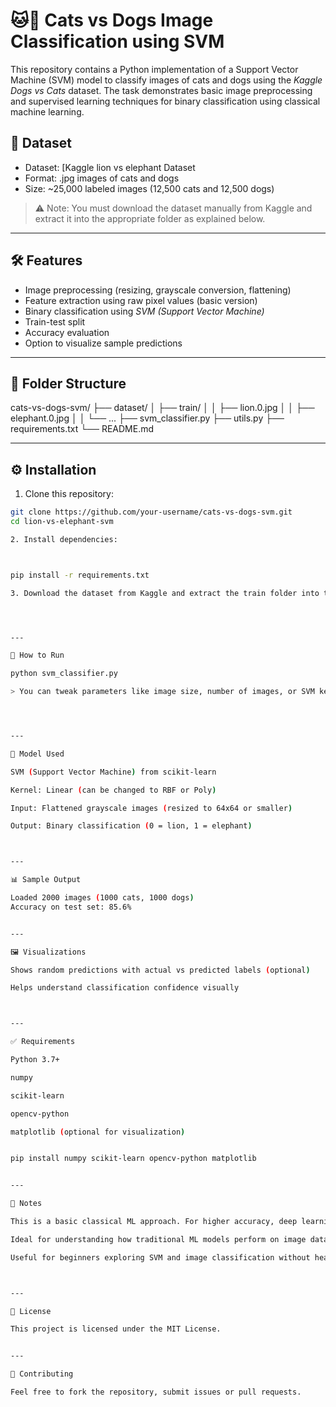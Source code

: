
# 🐱🐶 Cats vs Dogs Image Classification using SVM

This repository contains a Python implementation of a Support Vector Machine (SVM) model to classify images of cats and dogs using the *Kaggle Dogs vs Cats* dataset. The task demonstrates basic image preprocessing and supervised learning techniques for binary classification using classical machine learning.

## 📂 Dataset

- Dataset: [Kaggle lion vs elephant Dataset
- Format: .jpg images of cats and dogs
- Size: ~25,000 labeled images (12,500 cats and 12,500 dogs)

> ⚠ Note: You must download the dataset manually from Kaggle and extract it into the appropriate folder as explained below.

---

## 🛠 Features

- Image preprocessing (resizing, grayscale conversion, flattening)
- Feature extraction using raw pixel values (basic version)
- Binary classification using *SVM (Support Vector Machine)*
- Train-test split
- Accuracy evaluation
- Option to visualize sample predictions

---

## 📁 Folder Structure

cats-vs-dogs-svm/ ├── dataset/ │   ├── train/ │   │   ├── lion.0.jpg │   │   ├── elephant.0.jpg │   │   └── ... ├── svm_classifier.py ├── utils.py ├── requirements.txt └── README.md

---

## ⚙ Installation

1. Clone this repository:

```bash
git clone https://github.com/your-username/cats-vs-dogs-svm.git
cd lion-vs-elephant-svm

2. Install dependencies:



pip install -r requirements.txt

3. Download the dataset from Kaggle and extract the train folder into the dataset/ directory.




---

🧪 How to Run

python svm_classifier.py

> You can tweak parameters like image size, number of images, or SVM kernel inside the script.




---

🧠 Model Used

SVM (Support Vector Machine) from scikit-learn

Kernel: Linear (can be changed to RBF or Poly)

Input: Flattened grayscale images (resized to 64x64 or smaller)

Output: Binary classification (0 = lion, 1 = elephant)



---

📊 Sample Output

Loaded 2000 images (1000 cats, 1000 dogs)
Accuracy on test set: 85.6%


---

🖼 Visualizations

Shows random predictions with actual vs predicted labels (optional)

Helps understand classification confidence visually



---

✅ Requirements

Python 3.7+

numpy

scikit-learn

opencv-python

matplotlib (optional for visualization)


pip install numpy scikit-learn opencv-python matplotlib


---

📌 Notes

This is a basic classical ML approach. For higher accuracy, deep learning models like CNNs are preferred.

Ideal for understanding how traditional ML models perform on image data.

Useful for beginners exploring SVM and image classification without heavy compute.



---

📄 License

This project is licensed under the MIT License.


---

🤝 Contributing

Feel free to fork the repository, submit issues or pull requests.
